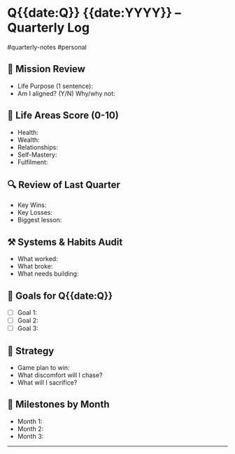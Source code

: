 # Q{{date:Q}} {{date:YYYY}} – Quarterly Log
#quarterly-notes #personal

## 🧭 Mission Review
- Life Purpose (1 sentence):
- Am I aligned? (Y/N) Why/why not:

## 🧩 Life Areas Score (0-10)
- Health:
- Wealth:
- Relationships:
- Self-Mastery:
- Fulfilment:

## 🔍 Review of Last Quarter
- Key Wins:
- Key Losses:
- Biggest lesson:

## ⚒️ Systems & Habits Audit
- What worked:
- What broke:
- What needs building:

## 🎯 Goals for Q{{date:Q}}
- [ ] Goal 1:
- [ ] Goal 2:
- [ ] Goal 3:

## 🧠 Strategy
- Game plan to win:
- What discomfort will I chase?
- What will I sacrifice?

## 📅 Milestones by Month
- Month 1:
- Month 2:
- Month 3:

---
